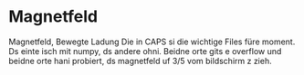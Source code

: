 # Magnetfeld
Magnetfeld, Bewegte Ladung
Die in CAPS si die wichtige Files füre moment. Ds einte isch mit numpy, ds andere ohni. Beidne orte gits e overflow und beidne orte
hani probiert, ds magnetfeld uf 3/5 vom bildschirm z zieh.
